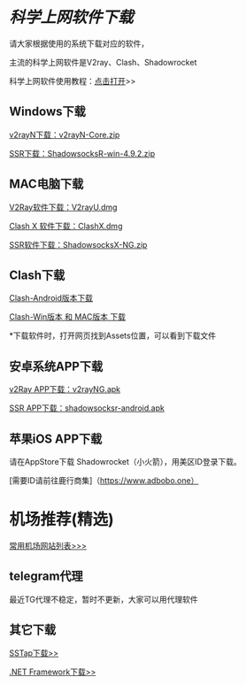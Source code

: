 # ***科学上网软件下载***


请大家根据使用的系统下载对应的软件，

主流的科学上网软件是V2ray、Clash、Shadowrocket

科学上网软件使用教程：[点击打开](docs/CONTRIBUTING.md)>>

## **Windows下载**

[v2rayN下载：v2rayN-Core.zip](https://github.com/2dust/v2rayN/releases/tag/5.39)

[SSR下载：ShadowsocksR-win-4.9.2.zip](https://github.com/shadowsocksrr/shadowsocksr-csharp/releases)


## **MAC电脑下载**

[V2Ray软件下载：V2rayU.dmg](https://github.com/yanue/V2rayU/releases)

[Clash X 软件下载：ClashX.dmg](https://github.com/yichengchen/clashX/releases)

[SSR软件下载：ShadowsocksX-NG.zip](https://github.com/qinyuhang/ShadowsocksX-NG-R/releases/download/1.4.4-r8/ShadowsocksX-NG-R8.dmg)

## **Clash下载**

[Clash-Android版本下载](https://github.com/Kr328/ClashForAndroid/releases)

[Clash-Win版本 和 MAC版本 下载](https://github.com/Fndroid/clash_for_windows_pkg/releases)

*下载软件时，打开网页找到Assets位置，可以看到下载文件

## **安卓系统APP下载**

[v2Ray APP下载：v2rayNG.apk](https://github.com/2dust/v2rayNG/releases/latest)

[SSR APP下载：shadowsocksr-android.apk](https://github.com/shadowsocksrr/shadowsocksr-android/releases)

## **苹果iOS APP下载**

请在AppStore下载 Shadowrocket（小火箭），用美区ID登录下载。

[需要ID请前往鹿行商集]（https://www.adbobo.one）

# **机场推荐(精选)**

[常用机场网站列表>>>](docs/CONTRIBUTING.md)

## **telegram代理**

最近TG代理不稳定，暂时不更新，大家可以用代理软件

## **其它下载**

[SSTap下载>>](https://github.com/Kejifaxian/welcome/releases/download/SSTap/SSTap.7z)

[.NET Framework下载>>](https://dotnet.microsoft.com/zh-cn/download/dotnet-framework)
